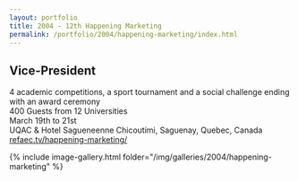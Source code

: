 ```yaml
---
layout: portfolio
title: 2004 - 12th Happening Marketing
permalink: /portfolio/2004/happening-marketing/index.html
---
```


## Vice-President 

4 academic competitions, a sport tournament and a social challenge ending with an award ceremony  
400 Guests from 12 Universities  
March 19th to 21st  
UQAC & Hotel Sagueneenne Chicoutimi, Saguenay, Quebec, Canada   
[refaec.tv/happening-marketing/](https://refaec.tv/happening-marketing/)

 {% include image-gallery.html folder="/img/galleries/2004/happening-marketing" %}